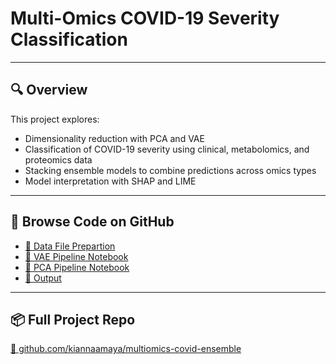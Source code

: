# Multi-Omics COVID-19 Severity Classification

---

## 🔍 Overview

This project explores:
- Dimensionality reduction with PCA and VAE
- Classification of COVID-19 severity using clinical, metabolomics, and proteomics data
- Stacking ensemble models to combine predictions across omics types
- Model interpretation with SHAP and LIME

---


## 🔗 Browse Code on GitHub

- [📝 Data File Prepartion](data_prep/data_files_preparation.py)
- [📝 VAE Pipeline Notebook](vae_model/results_summary.ipynb)
- [📝 PCA Pipeline Notebook](pca_model/pca_results.ipynb)
- [📁 Output](output)

---

## 📦 Full Project Repo

[🔗 github.com/kiannaamaya/multiomics-covid-ensemble](https://github.com/kiannaamaya/multiomics-covid-ensemble)
